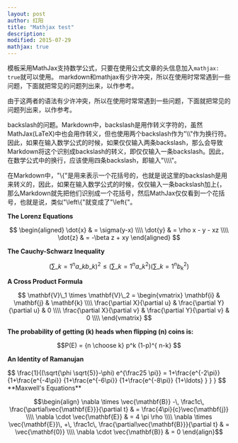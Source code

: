 ```yaml
---
layout: post
author: 红阳
title: "Mathjax test"
description: 
modified: 2015-07-29
mathjax: true
---
```

模板采用MathJax支持数学公式，只要在使用公式文章的头信息加入`mathjax: true`就可以使用。
markdown和mathjax有少许冲突，所以在使用时常常遇到一些问题，下面就把常见的问题列出来，以作参考。


由于这两者的语法有少许冲突，所以在使用时常常遇到一些问题，下面就把常见的问题列出来，以作参考。

<span class="more"></span>

backslash的问题。Markdown中，backslash是用作转义字符的，虽然MathJax(LaTeX)中也会用作转义，但也使用两个backslash作为"\\\\"作为换行符。因此，如果在输入数学公式的时候，如果仅仅输入两条backslash，那么会导致Markdown将这个识别成backslash的转义，即仅仅输入一条backslash。因此，在数学公式中的换行，应该使用四条backslash，即输入"\\\\\\\\"。

在Markdown中，"\\{"是用来表示一个花括号的，也就是说这里的backslash是用来转义的，因此，如果在输入数学公式的时候，仅仅输入一条backslash加上{，那么Markdown就先把他们识别成一个花括号，然后MathJax仅仅看到一个花括号，也就是说，类似"\left\\{"就变成了"\left{"。

**The Lorenz Equations**

$$
\begin{aligned}
  \dot{x} & = \sigma(y-x) \\\\
  \dot{y} & = \rho x - y - xz \\\\
  \dot{z} & = -\beta z + xy
\end{aligned}
$$

**The Cauchy-Schwarz Inequality**

$$
( \sum\_{k=1}^n a\_k b\_k )^2 \leq
 ( \sum\_{k=1}^n a\_k^2 ) ( \sum\_{k=1}^n b_k^2 )
$$

**A Cross Product Formula**

$$
  \mathbf{V}\_1 \times \mathbf{V}\_2 =
  \begin{vmatrix}
    \mathbf{i} & \mathbf{j} & \mathbf{k} \\\\
    \frac{\partial X}{\partial u} & \frac{\partial Y}{\partial u} & 0 \\\\
    \frac{\partial X}{\partial v} & \frac{\partial Y}{\partial v} & 0 \\\\
  \end{vmatrix}
$$

**The probability of getting \(k\) heads when flipping \(n\) coins is:**

$$P(E) = {n \choose k} p^k (1-p)^{ n-k} $$

**An Identity of Ramanujan**
<div class='ox-wrapper'>
$$
   \frac{1}{(\sqrt{\phi \sqrt{5}}-\phi) e^{\frac25 \pi}} =
     1+\frac{e^{-2\pi}} {1+\frac{e^{-4\pi}} {1+\frac{e^{-6\pi}}
      {1+\frac{e^{-8\pi}} {1+\ldots} } } }
$$
</div>
**Maxwell's Equations**


$$\begin{align}
  \nabla \times \vec{\mathbf{B}} -\, \frac1c\, \frac{\partial\vec{\mathbf{E}}}{\partial t} & = \frac{4\pi}{c}\vec{\mathbf{j}} \\\\
  \nabla \cdot \vec{\mathbf{E}} & = 4 \pi \rho \\\\
  \nabla \times \vec{\mathbf{E}}\, +\, \frac1c\, \frac{\partial\vec{\mathbf{B}}}{\partial t} & = \vec{\mathbf{0}} \\\\
  \nabla \cdot \vec{\mathbf{B}} & = 0
\end{align}$$